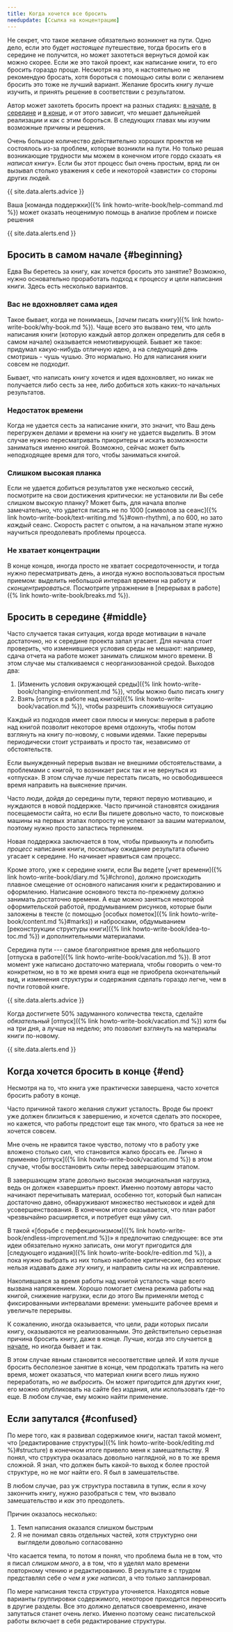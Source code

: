 ```yaml
---
title: Когда хочется все бросить
needupdate: [Ссылка на концентрацию]
---
```


Не секрет, что такое желание обязательно возникнет на пути.  Одно
дело, если это будет *настоящее* путешествие, тогда бросить его в
середине не получится, но может захотеться вернуться домой как можно
скорее.  Если же это такой проект, как написание книги, то его бросить
гораздо проще.  Несмотря на это, я настоятельно не рекомендую бросать,
хотя бороться с помощью силы воли с желанием бросить это тоже не
лучший вариант.  Желание бросить книгу лучше изучить, и принять
решение в соответствии с результатом.

Автор может захотеть бросить проект на разных стадиях: [в
начале](#beginning), [в середине](#middle) и [в конце](#end), и от
этого зависит, *что* мешает дальнейшей реализации и как с этим
бороться.  В следующих главах мы изучим возможные причины и решения.

Очень большое количество действительно хороших проектов не состоялось
из-за проблем, которые возникли на пути.  Но только решая возникающие
трудности мы можем в конечном итоге гордо сказать «я *написал*
книгу».  Если бы этот процесс был очень простым, вряд ли он вызывал
столько уважения к себе и некоторой «зависти» со стороны других людей.

{{ site.data.alerts.advice }}

Ваша [команда поддержки]({% link howto-write-book/help-command.md %})
может оказать неоценимую помощь в анализе проблем и поиске решения

{{ site.data.alerts.end }}

## Бросить в самом начале {#beginning}

Едва Вы беретесь за книгу, как хочется бросить это занятие?  Возможно,
нужно основательно проработать подход к процессу и цели написания
книги.  Здесь есть несколько вариантов.

### Вас не вдохновляет сама идея

Такое бывает, когда не понимаешь, [*зачем* писать книгу]({% link
howto-write-book/why-book.md %}).  Чаще всего это вызвано тем, что
*цель* написания книги (которую каждый автор должен определить для
себя в самом начале) оказывается немотивирующей.  Бывает же такое:
придумал какую-нибудь отличную идею, а на следующий день смотришь -
чушь чушью.  Это нормально.  Но для написания книги совсем не
подходит.

Бывает, что написать книгу хочется и идея вдохновляет, но никак не
получается либо сесть за нее, либо добиться хоть каких-то начальных
результатов.

### Недостаток времени

Когда не удается сесть за написание книги, это значит, что Ваш день
перегружен делами и времени на книгу не удается выделить.  В этом
случае нужно пересматривать приоритеры и искать возможности заниматься
именно книгой.  Возможно, сейчас может быть неподходящее время для
того, чтобы заниматься книгой.

### Слишком высокая планка

Если не удается добиться результатов уже несколько сессий, посмотрите
на свои достижения критически: не установили ли Вы себе слишком
высокую планку?  Может быть, для начала вполне замечательно, что
удается писать не по 1000 [символов за сеанс]({% link
howto-write-book/text-writing.md %}#own-rhythm), а по 600, но зато *каждый* сеанс.
Скорость растет с опытом, а на начальном этапе нужно научиться
преодолевать проблемы процесса.

### Не хватает концентрации

В конце концов, иногда просто не хватает сосредоточенности, и тогда
нужно пересматривать день, а иногда нужно воспользоваться простым
приемом: выделить небольшой интервал времени на работу и
*сконцентрироваться*.  Посмотрите упражнение в [перерывах в работе]({%
link howto-write-book/breaks.md %}).

## Бросить в середине {#middle}

Часто случается такая ситуация, когда вроде мотивации в начале
достаточно, но к середине проекта запал угасает.  Для начала стоит
проверить, что изменившиеся условия среды не мешают: например, сдача
отчета на работе может занимать слишком много времени.  В этом случае
мы сталкиваемся с неорганизованной средой.  Выходов два:
1. [Изменить условия окружающей среды]({% link
   howto-write-book/changing-environment.md %}), чтобы можно было
   писать книгу
2. Взять [отпуск в работе над книгой]({% link
   howto-write-book/vacation.md %}), чтобы разрешить сложившуюся
   ситуацию

Каждый из подходов имеет свои плюсы и минусы: перерыв в работе над
книгой позволит некоторое время отдохнуть, чтобы потом взглянуть на
книгу по-новому, с новыми идеями.  Такие перерывы периодически стоит
устраивать и просто так, независимо от обстоятельств.

Если вынужденный перерыв вызван не внешними обстоятельствами, а
проблемами с книгой, то возникает риск так и не вернуться из
«отпуска».  В этом случае лучше перестать писать, но освободившееся
время направить на выяснение причин.

Часто люди, дойдя до середины пути, теряют первую мотивацию, и
нуждаются в новой поддержке.  Часто причиной становятся ожидания
посещаемости сайта, но если Вы пишете довольно часто, то поисковые
машины на первых этапах попросту не успевают за вашим материалом,
поэтому нужно просто запастись терпением.

Новая поддержка заключается в том, чтобы привыкнуть и полюбить
*процесс* написания книги, поскольку ожидание результата обычно
угасает к середине.  Но начинает нравиться сам процесс.

Кроме этого, уже к середине книги, если Вы ведете [учет времени]({%
link howto-write-book/diary.md %}#chrono), должно происходить плавное
смещение от основного написания книги к редактированию и оформлению.
Написание основного текста по-прежнему должно занимать достаточно
времени.  А еще можно заняться некоторой оформительской работой,
продумыванием рисунков, которые были заложены в тексте (с помощью
[особых пометок]({% link howto-write-book/content.md %}#marks)) и набросками,
обдумыванием [реконструкции структуры книги]({% link
howto-write-book/idea-to-toc.md %}) и дополнительными материалами.

Середина пути --- самое благоприятное время для небольшого [отпуска в
работе]({% link howto-write-book/vacation.md %}).  В этот момент уже
написано достаточно материала, чтобы говорить о чем-то конкретном, но
в то же время книга еще не приобрела окончательный вид, и изменения
структуры и содержания сделать гораздо легче, чем в почти готовой
книге.

{{ site.data.alerts.advice }}

Когда достигнете 50% задуманного количества текста, сделайте
*обязательный* [отпуск]({% link howto-write-book/vacation.md %}) хотя
бы на три дня, а лучше на неделю; это позволит взглянуть на материалы
книги по-новому.

{{ site.data.alerts.end }}

## Когда хочется бросить в конце {#end}

Несмотря на то, что книга уже практически завершена, часто хочется
бросить работу в конце.

Часто причиной такого желания служит усталость.  Вроде бы проект уже
должен близиться к завершению, и хочется сделать это поскорее, но
кажется, что работы предстоит еще так много, что браться за нее не
хочется совсем.

Мне очень не нравится такое чувство, потому что в работу уже вложено
столько сил, что становится жалко бросать ее.  Лично я применяю
[отпуск]({% link howto-write-book/vacation.md %}) в этом случае, чтобы
восстановить силы перед завершающим этапом.

В завершающем этапе довольно высокая эмоциональная нагрузка, ведь он
должен «завершить» проект.  Именно поэтому авторы часто начинают
перечитывать материал, особенно тот, который был написан достаточно
давно, обнаруживают множество нестыковок и идей для
усовершенствования.  В конечном итоге оказывается, что план работ
чрезвычайно расширяется, и потребует еще уйму сил.

В такой «[борьбе с перфекционизмом]({% link
howto-write-book/endless-improvement.md %})» я предпочитаю следующее:
все эти идеи обязательно нужно записать, они могут пригодится для
[следующего издания]({% link howto-write-book/re-edition.md %}), а
пока нужно выбрать из них только наиболее критические, без которых
нельзя издавать даже *эту* книгу, и направить силы на их исправление.

Накопившаяся за время работы над книгой усталость чаще всего вызвана
напряжением.  Хорошо помогает смена режима работы над книгой, снижение
нагрузки, если до этого Вы применяли метод с фиксированными
интервалами времени: уменьшите рабочее время и увеличьте перерывы.

К сожалению, иногда оказывается, что цели, ради которых писали книгу,
оказываются не реализованными.  Это действительно серьезная причина
бросить книгу, даже в конце.  Лучше, когда это случается [в
начале](#beginning), но иногда бывает и так.

В этом случае явным становится несоответствие целей.  И хотя лучше
бросить бесполезное занятие в конце, чем продолжать тратить на него
время, может оказаться, что материал книги всего лишь нужно
переработать, но *не выбросить*.  Он может пригодится для других книг,
его можно опубликовать на сайте без издания, или использовать где-то
еще.  В любом случае, ему можно найти применение.

## Если запутался {#confused}

По мере того, как я развивал содержимое книги, настал такой момент,
что [редактирование структуры]({% link
howto-write-book/editing.md %}#structure) в конечном итоге привело
меня к замешательству.  Я понял, что структура оказалась довольно
наглядной, но в то же время сложной.  Я знал, что должен быть какой-то
выход к более простой структуре, но не мог найти его.  Я был в
замешательстве.

В любом случае, раз уж структура поставила в тупик, если я хочу
закончить книгу, нужно разобраться с тем, *что* вызвало замешательство
и *как* это преодолеть.

Причин оказалось несколько:
1. Темп написания оказался слишком быстрым
2. Я не понимал связь отдельных частей, хотя структурно они выглядели
   довольно согласованно

Что касается темпа, то потом я понял, что проблема была не в том, что
я писал *слишком много*, а в том, что я уделял мало времени повторному
чтению и редактированию.  В результате я с трудом представлял себе *о
чем я уже написал*, а что только запланировал.

По мере написания текста структура уточняется.  Находятся новые
варианты группировки содержимого, некоторое приходится переносить в
другие разделы.  Все это должно делаться своевременно, иначе
запутаться станет очень легко.  Именно поэтому сеанс писательской
работы включает в себя редактирование структуры.
